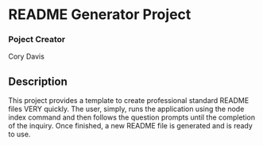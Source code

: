 # README Generator Project

### Poject Creator
Cory Davis

## Description
This project provides a template to create professional standard README files VERY quickly. The user, simply, runs the application using the node index command and then follows the question prompts until the completion of the inquiry. Once finished, a new README file is generated and is ready to use.






